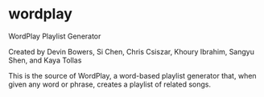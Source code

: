 # wordplay
WordPlay Playlist Generator

Created by Devin Bowers, Si Chen, Chris Csiszar, Khoury Ibrahim, Sangyu Shen, and Kaya Tollas

This is the source of WordPlay, a word-based playlist generator that, when given any word or phrase, creates a playlist of related songs. 
